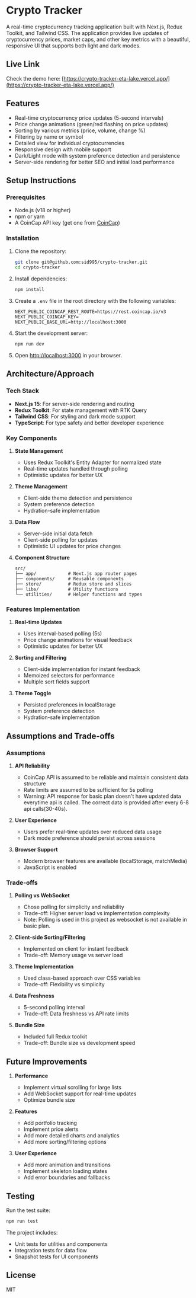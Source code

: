 # Crypto Tracker

A real-time cryptocurrency tracking application built with Next.js, Redux Toolkit, and Tailwind CSS. The application provides live updates of cryptocurrency prices, market caps, and other key metrics with a beautiful, responsive UI that supports both light and dark modes.

## Live Link

Check the demo here: [https://crypto-tracker-eta-lake.vercel.app/](https://crypto-tracker-eta-lake.vercel.app/)

## Features

- Real-time cryptocurrency price updates (5-second intervals)
- Price change animations (green/red flashing on price updates)
- Sorting by various metrics (price, volume, change %)
- Filtering by name or symbol
- Detailed view for individual cryptocurrencies
- Responsive design with mobile support
- Dark/Light mode with system preference detection and persistence
- Server-side rendering for better SEO and initial load performance

## Setup Instructions

### Prerequisites

- Node.js (v18 or higher)
- npm or yarn
- A CoinCap API key (get one from [CoinCap](https://coincap.io/))

### Installation

1. Clone the repository:

   ```bash
   git clone git@github.com:sid995/crypto-tracker.git
   cd crypto-tracker
   ```

2. Install dependencies:

   ```bash
   npm install
   ```

3. Create a `.env` file in the root directory with the following variables:

   ```env
   NEXT_PUBLIC_COINCAP_REST_ROUTE=https://rest.coincap.io/v3
   NEXT_PUBLIC_COINCAP_KEY=
   NEXT_PUBLIC_BASE_URL=http://localhost:3000
   ```

4. Start the development server:

   ```bash
   npm run dev
   ```

5. Open [http://localhost:3000](http://localhost:3000) in your browser.

## Architecture/Approach

### Tech Stack

- **Next.js 15**: For server-side rendering and routing
- **Redux Toolkit**: For state management with RTK Query
- **Tailwind CSS**: For styling and dark mode support
- **TypeScript**: For type safety and better developer experience

### Key Components

1. **State Management**

   - Uses Redux Toolkit's Entity Adapter for normalized state
   - Real-time updates handled through polling
   - Optimistic updates for better UX

2. **Theme Management**

   - Client-side theme detection and persistence
   - System preference detection
   - Hydration-safe implementation

3. **Data Flow**

   - Server-side initial data fetch
   - Client-side polling for updates
   - Optimistic UI updates for price changes

4. **Component Structure**
   ```
   src/
   ├── app/            # Next.js app router pages
   ├── components/     # Reusable components
   ├── store/          # Redux store and slices
   ├── libs/           # Utility functions
   └── utilities/      # Helper functions and types
   ```

### Features Implementation

1. **Real-time Updates**

   - Uses interval-based polling (5s)
   - Price change animations for visual feedback
   - Optimistic updates for better UX

2. **Sorting and Filtering**

   - Client-side implementation for instant feedback
   - Memoized selectors for performance
   - Multiple sort fields support

3. **Theme Toggle**
   - Persisted preferences in localStorage
   - System preference detection
   - Hydration-safe implementation

## Assumptions and Trade-offs

### Assumptions

1. **API Reliability**

   - CoinCap API is assumed to be reliable and maintain consistent data structure
   - Rate limits are assumed to be sufficient for 5s polling
   - Warning: API response for basic plan doesn't have updated data everytime api is called. The correct data is provided after every 6-8 api calls(30-40s).

2. **User Experience**

   - Users prefer real-time updates over reduced data usage
   - Dark mode preference should persist across sessions

3. **Browser Support**
   - Modern browser features are available (localStorage, matchMedia)
   - JavaScript is enabled

### Trade-offs

1. **Polling vs WebSocket**

   - Chose polling for simplicity and reliability
   - Trade-off: Higher server load vs implementation complexity
   - Note: Polling is used in this project as websocket is not available in basic plan.

2. **Client-side Sorting/Filtering**

   - Implemented on client for instant feedback
   - Trade-off: Memory usage vs server load

3. **Theme Implementation**

   - Used class-based approach over CSS variables
   - Trade-off: Flexibility vs simplicity

4. **Data Freshness**

   - 5-second polling interval
   - Trade-off: Data freshness vs API rate limits

5. **Bundle Size**
   - Included full Redux toolkit
   - Trade-off: Bundle size vs development speed

## Future Improvements

1. **Performance**

   - Implement virtual scrolling for large lists
   - Add WebSocket support for real-time updates
   - Optimize bundle size

2. **Features**

   - Add portfolio tracking
   - Implement price alerts
   - Add more detailed charts and analytics
   - Add more sorting/filtering options

3. **User Experience**
   - Add more animation and transitions
   - Implement skeleton loading states
   - Add error boundaries and fallbacks

## Testing

Run the test suite:

```bash
npm run test
```

The project includes:

- Unit tests for utilities and components
- Integration tests for data flow
- Snapshot tests for UI components

## License

MIT
